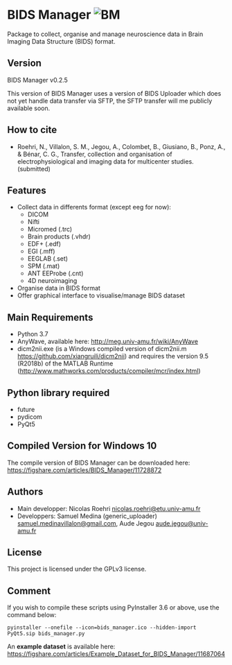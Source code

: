#  BIDS Manager ![BM](bids_manager.ico "BIDS_Manager")
Package to collect, organise and manage neuroscience data in Brain Imaging Data Structure (BIDS) format.


## Version
BIDS Manager v0.2.5

This version of BIDS Manager uses a version of BIDS Uploader which does not yet handle data transfer via SFTP, the SFTP transfer will me publicly available soon.

## How to cite
* Roehri, N., Villalon, S. M., Jegou, A., Colombet, B., Giusiano, B., Ponz, A., & Bénar, C. G., Transfer, collection and organisation of electrophysiological and imaging data for multicenter studies. (submitted)

## Features
* Collect data in differents format (except eeg for now):
  * DICOM
  * Nifti
  * Micromed (.trc)
  * Brain products (.vhdr)
  * EDF+ (.edf)
  * EGI (.mff)
  * EEGLAB (.set)
  * SPM (.mat)
  * ANT EEProbe (.cnt)
  * 4D neuroimaging 
* Organise data in BIDS format
* Offer graphical interface to visualise/manage BIDS dataset

## Main Requirements
* Python 3.7
* AnyWave, available here: http://meg.univ-amu.fr/wiki/AnyWave
* dicm2nii.exe (is a Windows compiled version of dicm2nii.m https://github.com/xiangruili/dicm2nii) and requires the version 9.5 (R2018b) of the MATLAB Runtime (http://www.mathworks.com/products/compiler/mcr/index.html)

## Python library required
* future
* pydicom
* PyQt5

## Compiled Version for Windows 10
The compile version of BIDS Manager can be downloaded here: https://figshare.com/articles/BIDS_Manager/11728872

## Authors
* Main developper: Nicolas Roehri <nicolas.roehri@etu.univ-amu.fr>
* Developpers: Samuel Medina (generic_uploader) <samuel.medinavillalon@gmail.com>, 
		Aude Jegou <aude.jegou@univ-amu.fr>

## License
This project is licensed under the GPLv3 license.

## Comment
If you wish to compile these scripts using PyInstaller 3.6 or above, use the command below:
```
pyinstaller --onefile --icon=bids_manager.ico --hidden-import PyQt5.sip bids_manager.py
```
An **example dataset** is available here: https://figshare.com/articles/Example_Dataset_for_BIDS_Manager/11687064
